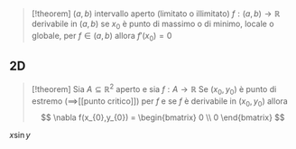 
>[!theorem]
>$(a,b)$ intervallo aperto (limitato o illimitato)
>$f : (a,b) \to \mathbb{R}$ derivabile in $(a,b)$
>se $x_{0}$ è punto di massimo o di minimo, locale o globale, per $f \in (a,b)$ allora $f'(x_{0}) = 0$ 



## 2D

>[!theorem]
>Sia $A \subseteq \mathbb{R}^2$ aperto e sia $f : A \to \mathbb{R}$
>Se $(x_{0},y_{0})$ è punto di estremo ($\implies$[[punto critico]]) per $f$ e se $f$ è derivabile in $(x_{0},y_{0})$ allora
>$$ \nabla f(x_{0},y_{0}) = \begin{bmatrix}
>0 \\
>0
\end{bmatrix} $$

$x \sin y$


